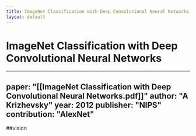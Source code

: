 ```yaml
---
title: ImageNet Classification with Deep Convolutional Neural Networks
layout: default
---
```


# ImageNet Classification with Deep Convolutional Neural Networks

---
paper: "[[ImageNet Classification with Deep Convolutional Neural Networks.pdf]]"
author: "A Krizhevsky"
year: 2012
publisher: "NIPS"
contribution: "AlexNet"
---
##vision 
